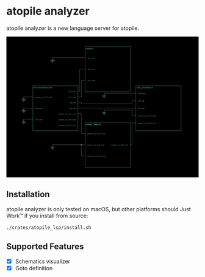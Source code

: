 # atopile analyzer

atopile analyzer is a new language server for atopile.

<img src="assets/schematics_viewer.png" alt="visualization of atopile as electrical schematics" />

## Installation

atopile analyzer is only tested on macOS, but other platforms should Just Work™
if you install from source:

```sh
./crates/atopile_lsp/install.sh
```

## Supported Features

- [x] Schematics visualizer
- [x] Goto definition
